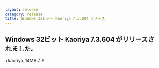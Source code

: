 ```yaml
---
layout: release
category: release
title: Windows 32ビット Kaoriya 7.3.604 リリース
---
```


Windows 32ビット Kaoriya 7.3.604 がリリースされました。
-------------------------------------------------------

+kaoriya, 14MB ZIP
